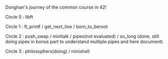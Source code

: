 Donghan's journey of the common course in 42!

Circle 0 : libft

Circle 1 : ft_printf / get_next_line / born_to_beroot

Circle 2 : push_swap / minitalk / pipex(not evaluated) / so_long
(done, still doing pipex in bonus part to understand multiple pipes and here document)

Circle 3 : philosophers(doing) / minishell
